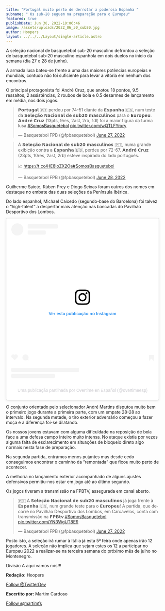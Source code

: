 ```yaml
---
title: "Portugal muito perto de derrotar a poderosa Espanha "
subname: " Os sub-20 seguem na preparação para o Europeu"
featured: true
publishDate: Jun 30, 2022-10:06:46
image: /assets/uploads/2022_06_30_sub20.jpg
author: Hoopers
layout: ../../../Layout/single-article.astro
---
```

<!--StartFragment-->

A seleção nacional de basquetebol sub-20 masculino defrontou a seleção de basquetebol sub-20 masculino espanhola em dois duelos no início da semana (dia 27 e 28 de junho). 

A armada lusa bateu-se frente a uma das maiores potências europeias e mundiais, contudo não foi suficiente para levar a vitória em nenhum dos encontros. 

O principal protagonista foi André Cruz, que anotou 18 pontos, 9.5 ressaltos, 2 assistências, 2 roubos de bola e 0.5 desarmes de lançamento em média, nos dois jogos. <!--StartFragment-->[](https://twitter.com/fpbasquetebol/status/1541529736760926211?s=21)

<blockquote class="twitter-tweet"><p lang="pt" dir="ltr">𝗣𝗼𝗿𝘁𝘂𝗴𝗮𝗹 🇵🇹 perdeu por 74-51 diante da 𝗘𝘀𝗽𝗮𝗻𝗵𝗮 🇪🇸, num teste da 𝗦𝗲𝗹𝗲𝗰̧𝗮̃𝗼 𝗡𝗮𝗰𝗶𝗼𝗻𝗮𝗹 𝗱𝗲 𝘀𝘂𝗯𝟮𝟬 𝗺𝗮𝘀𝗰𝘂𝗹𝗶𝗻𝗼𝘀 para o 𝗘𝘂𝗿𝗼𝗽𝗲𝘂. 𝗔𝗻𝗱𝗿𝗲́ 𝗖𝗿𝘂𝘇 (13pts, 9res, 2ast, 2rb, 1dl) foi a maior figura da turma lusa.<a href="https://twitter.com/hashtag/SomosBasquetebol?src=hash&amp;ref_src=twsrc%5Etfw">#SomosBasquetebol</a> <a href="https://t.co/wQTLFYrxry">pic.twitter.com/wQTLFYrxry</a></p>&mdash; Basquetebol FPB (@fpbasquetebol) <a href="https://twitter.com/fpbasquetebol/status/1541529736760926211?ref_src=twsrc%5Etfw">June 27, 2022</a></blockquote> <script async src="https://platform.twitter.com/widgets.js" charset="utf-8"></script>

<!--EndFragment-->

<!--StartFragment-->

<blockquote class="twitter-tweet"><p lang="pt" dir="ltr">A 𝗦𝗲𝗹𝗲𝗰̧𝗮̃𝗼 𝗡𝗮𝗰𝗶𝗼𝗻𝗮𝗹 𝗱𝗲 𝘀𝘂𝗯𝟮𝟬 𝗺𝗮𝘀𝗰𝘂𝗹𝗶𝗻𝗼𝘀 🇵🇹, numa grande exibição contra a 𝗘𝘀𝗽𝗮𝗻𝗵𝗮 🇪🇸, perdeu por 72-67. 𝗔𝗻𝗱𝗿𝗲́ 𝗖𝗿𝘂𝘇 (23pts, 10res, 2ast, 2rb) esteve inspirado do lado português.<br><br>📈 <a href="https://t.co/HE8ioZX2Oa">https://t.co/HE8ioZX2Oa</a><a href="https://twitter.com/hashtag/SomosBasquetebol?src=hash&amp;ref_src=twsrc%5Etfw">#SomosBasquetebol</a></p>&mdash; Basquetebol FPB (@fpbasquetebol) <a href="https://twitter.com/fpbasquetebol/status/1541890201085255688?ref_src=twsrc%5Etfw">June 28, 2022</a></blockquote> <script async src="https://platform.twitter.com/widgets.js" charset="utf-8"></script>

<!--EndFragment-->

Guilherme Saiote, Rúben Prey e Diogo Seixas foram outros dos nomes em destaque no embate das duas seleções da Península Ibérica. 

Do lado espanhol, Michael Caicedo (segundo-base do Barcelona) foi talvez o “high-talent” a despertar mais atenção nas bancadas do Pavilhão Desportivo dos Lombos. [](https://www.instagram.com/p/CfWZj0goIlM/?igshid=YmMyMTA2M2Y=)<!--StartFragment-->

<blockquote class="instagram-media" data-instgrm-captioned data-instgrm-permalink="https://www.instagram.com/p/CfWZj0goIlM/?utm_source=ig_embed&amp;utm_campaign=loading" data-instgrm-version="14" style=" background:#FFF; border:0; border-radius:3px; box-shadow:0 0 1px 0 rgba(0,0,0,0.5),0 1px 10px 0 rgba(0,0,0,0.15); margin: 1px; max-width:540px; min-width:326px; padding:0; width:99.375%; width:-webkit-calc(100% - 2px); width:calc(100% - 2px);"><div style="padding:16px;"> <a href="https://www.instagram.com/p/CfWZj0goIlM/?utm_source=ig_embed&amp;utm_campaign=loading" style=" background:#FFFFFF; line-height:0; padding:0 0; text-align:center; text-decoration:none; width:100%;" target="_blank"> <div style=" display: flex; flex-direction: row; align-items: center;"> <div style="background-color: #F4F4F4; border-radius: 50%; flex-grow: 0; height: 40px; margin-right: 14px; width: 40px;"></div> <div style="display: flex; flex-direction: column; flex-grow: 1; justify-content: center;"> <div style=" background-color: #F4F4F4; border-radius: 4px; flex-grow: 0; height: 14px; margin-bottom: 6px; width: 100px;"></div> <div style=" background-color: #F4F4F4; border-radius: 4px; flex-grow: 0; height: 14px; width: 60px;"></div></div></div><div style="padding: 19% 0;"></div> <div style="display:block; height:50px; margin:0 auto 12px; width:50px;"><svg width="50px" height="50px" viewBox="0 0 60 60" version="1.1" xmlns="https://www.w3.org/2000/svg" xmlns:xlink="https://www.w3.org/1999/xlink"><g stroke="none" stroke-width="1" fill="none" fill-rule="evenodd"><g transform="translate(-511.000000, -20.000000)" fill="#000000"><g><path d="M556.869,30.41 C554.814,30.41 553.148,32.076 553.148,34.131 C553.148,36.186 554.814,37.852 556.869,37.852 C558.924,37.852 560.59,36.186 560.59,34.131 C560.59,32.076 558.924,30.41 556.869,30.41 M541,60.657 C535.114,60.657 530.342,55.887 530.342,50 C530.342,44.114 535.114,39.342 541,39.342 C546.887,39.342 551.658,44.114 551.658,50 C551.658,55.887 546.887,60.657 541,60.657 M541,33.886 C532.1,33.886 524.886,41.1 524.886,50 C524.886,58.899 532.1,66.113 541,66.113 C549.9,66.113 557.115,58.899 557.115,50 C557.115,41.1 549.9,33.886 541,33.886 M565.378,62.101 C565.244,65.022 564.756,66.606 564.346,67.663 C563.803,69.06 563.154,70.057 562.106,71.106 C561.058,72.155 560.06,72.803 558.662,73.347 C557.607,73.757 556.021,74.244 553.102,74.378 C549.944,74.521 548.997,74.552 541,74.552 C533.003,74.552 532.056,74.521 528.898,74.378 C525.979,74.244 524.393,73.757 523.338,73.347 C521.94,72.803 520.942,72.155 519.894,71.106 C518.846,70.057 518.197,69.06 517.654,67.663 C517.244,66.606 516.755,65.022 516.623,62.101 C516.479,58.943 516.448,57.996 516.448,50 C516.448,42.003 516.479,41.056 516.623,37.899 C516.755,34.978 517.244,33.391 517.654,32.338 C518.197,30.938 518.846,29.942 519.894,28.894 C520.942,27.846 521.94,27.196 523.338,26.654 C524.393,26.244 525.979,25.756 528.898,25.623 C532.057,25.479 533.004,25.448 541,25.448 C548.997,25.448 549.943,25.479 553.102,25.623 C556.021,25.756 557.607,26.244 558.662,26.654 C560.06,27.196 561.058,27.846 562.106,28.894 C563.154,29.942 563.803,30.938 564.346,32.338 C564.756,33.391 565.244,34.978 565.378,37.899 C565.522,41.056 565.552,42.003 565.552,50 C565.552,57.996 565.522,58.943 565.378,62.101 M570.82,37.631 C570.674,34.438 570.167,32.258 569.425,30.349 C568.659,28.377 567.633,26.702 565.965,25.035 C564.297,23.368 562.623,22.342 560.652,21.575 C558.743,20.834 556.562,20.326 553.369,20.18 C550.169,20.033 549.148,20 541,20 C532.853,20 531.831,20.033 528.631,20.18 C525.438,20.326 523.257,20.834 521.349,21.575 C519.376,22.342 517.703,23.368 516.035,25.035 C514.368,26.702 513.342,28.377 512.574,30.349 C511.834,32.258 511.326,34.438 511.181,37.631 C511.035,40.831 511,41.851 511,50 C511,58.147 511.035,59.17 511.181,62.369 C511.326,65.562 511.834,67.743 512.574,69.651 C513.342,71.625 514.368,73.296 516.035,74.965 C517.703,76.634 519.376,77.658 521.349,78.425 C523.257,79.167 525.438,79.673 528.631,79.82 C531.831,79.965 532.853,80.001 541,80.001 C549.148,80.001 550.169,79.965 553.369,79.82 C556.562,79.673 558.743,79.167 560.652,78.425 C562.623,77.658 564.297,76.634 565.965,74.965 C567.633,73.296 568.659,71.625 569.425,69.651 C570.167,67.743 570.674,65.562 570.82,62.369 C570.966,59.17 571,58.147 571,50 C571,41.851 570.966,40.831 570.82,37.631"></path></g></g></g></svg></div><div style="padding-top: 8px;"> <div style=" color:#3897f0; font-family:Arial,sans-serif; font-size:14px; font-style:normal; font-weight:550; line-height:18px;">Ver esta publicação no Instagram</div></div><div style="padding: 12.5% 0;"></div> <div style="display: flex; flex-direction: row; margin-bottom: 14px; align-items: center;"><div> <div style="background-color: #F4F4F4; border-radius: 50%; height: 12.5px; width: 12.5px; transform: translateX(0px) translateY(7px);"></div> <div style="background-color: #F4F4F4; height: 12.5px; transform: rotate(-45deg) translateX(3px) translateY(1px); width: 12.5px; flex-grow: 0; margin-right: 14px; margin-left: 2px;"></div> <div style="background-color: #F4F4F4; border-radius: 50%; height: 12.5px; width: 12.5px; transform: translateX(9px) translateY(-18px);"></div></div><div style="margin-left: 8px;"> <div style=" background-color: #F4F4F4; border-radius: 50%; flex-grow: 0; height: 20px; width: 20px;"></div> <div style=" width: 0; height: 0; border-top: 2px solid transparent; border-left: 6px solid #f4f4f4; border-bottom: 2px solid transparent; transform: translateX(16px) translateY(-4px) rotate(30deg)"></div></div><div style="margin-left: auto;"> <div style=" width: 0px; border-top: 8px solid #F4F4F4; border-right: 8px solid transparent; transform: translateY(16px);"></div> <div style=" background-color: #F4F4F4; flex-grow: 0; height: 12px; width: 16px; transform: translateY(-4px);"></div> <div style=" width: 0; height: 0; border-top: 8px solid #F4F4F4; border-left: 8px solid transparent; transform: translateY(-4px) translateX(8px);"></div></div></div> <div style="display: flex; flex-direction: column; flex-grow: 1; justify-content: center; margin-bottom: 24px;"> <div style=" background-color: #F4F4F4; border-radius: 4px; flex-grow: 0; height: 14px; margin-bottom: 6px; width: 224px;"></div> <div style=" background-color: #F4F4F4; border-radius: 4px; flex-grow: 0; height: 14px; width: 144px;"></div></div></a><p style=" color:#c9c8cd; font-family:Arial,sans-serif; font-size:14px; line-height:17px; margin-bottom:0; margin-top:8px; overflow:hidden; padding:8px 0 7px; text-align:center; text-overflow:ellipsis; white-space:nowrap;"><a href="https://www.instagram.com/p/CfWZj0goIlM/?utm_source=ig_embed&amp;utm_campaign=loading" style=" color:#c9c8cd; font-family:Arial,sans-serif; font-size:14px; font-style:normal; font-weight:normal; line-height:17px; text-decoration:none;" target="_blank">Uma publicação partilhada por Overtime en Español (@overtimeesp)</a></p></div></blockquote> 

<!--EndFragment-->

O conjunto orientado pelo selecionador André Martins disputou muito bem o primeiro jogo durante a primeira parte, com um empate 28-28 ao intervalo. Na segunda metade, o tiro exterior adversário começou a fazer moça e a diferença foi-se dilatando. 

Os nossos jovens estavam com alguma dificuldade na reposição de bola face a uma defesa campo inteiro muito intensa. No ataque existia por vezes alguma falta de esclarecimento em situações de bloqueio direto algo normais nesta fase de preparação. 

Na segunda partida, entrámos menos pujantes mas desde cedo conseguimos encontrar o caminho da “remontada” que ficou muito perto de acontecer.

A melhoria no lançamento exterior acompanhado de alguns ajustes defensivos permitiu-nos estar em jogo até ao último segundo.

Os jogos tiveram a transmissão na FPBTV, assegurada em canal aberto. <!--StartFragment-->[](https://twitter.com/fpbasquetebol/status/1541501928244387840?s=21)

<blockquote class="twitter-tweet"><p lang="pt" dir="ltr">🇵🇹 A 𝗦𝗲𝗹𝗲𝗰̧𝗮̃𝗼 𝗡𝗮𝗰𝗶𝗼𝗻𝗮𝗹 𝗱𝗲 𝘀𝘂𝗯𝟮𝟬 𝗺𝗮𝘀𝗰𝘂𝗹𝗶𝗻𝗼𝘀 já joga frente à 𝗘𝘀𝗽𝗮𝗻𝗵𝗮 🇪🇸, num grande teste para o 𝗘𝘂𝗿𝗼𝗽𝗲𝘂! A partida, que decorre no Pavilhão Desportivo dos Lombos, em Carcavelos, conta com transmissão na 𝗙𝗣𝗕𝘁𝘃.<a href="https://twitter.com/hashtag/SomosBasquetebol?src=hash&amp;ref_src=twsrc%5Etfw">#SomosBasquetebol</a> <a href="https://t.co/YN3WgUT8E9">pic.twitter.com/YN3WgUT8E9</a></p>&mdash; Basquetebol FPB (@fpbasquetebol) <a href="https://twitter.com/fpbasquetebol/status/1541501928244387840?ref_src=twsrc%5Etfw">June 27, 2022</a></blockquote> <script async src="https://platform.twitter.com/widgets.js" charset="utf-8"></script>

<!--EndFragment-->

Posto isto, a seleção irá rumar à Itália já esta 5ª feira onde apenas irão 12 jogadores. A seleção não implica que sejam estes os 12 a participar no Europeu 2022 a realizar-se na terceira semana do próximo mês de julho no Montenegro. 

Divisão A aqui vamos nós!!! 



**Redação:** Hoopers 

<!--StartFragment-->

<a href="https://twitter.com/TwitterDev?ref_src=twsrc%5Etfw" class="twitter-follow-button" data-show-count="false">Follow @TwitterDev</a><script async src="https://platform.twitter.com/widgets.js" charset="utf-8"></script>

<!--EndFragment-->

**Esccrtito por:** Martim Cardoso

<!--StartFragment-->

<a href="https://twitter.com/martimfs?ref_src=twsrc%5Etfw" class="twitter-follow-button" data-show-count="false">Follow @martimfs</a><script async src="https://platform.twitter.com/widgets.js" charset="utf-8"></script>

<!--EndFragment-->







<script async src="//www.instagram.com/embed.js"></script>

<script async src="https://platform.twitter.com/widgets.js" charset="utf-8"></script>